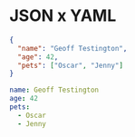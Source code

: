 # JSON x YAML

```json
{
  "name": "Geoff Testington",
  "age": 42,
  "pets": ["Oscar", "Jenny"]
}
```

```yaml
name: Geoff Testington
age: 42
pets:
  - Oscar
  - Jenny
```
